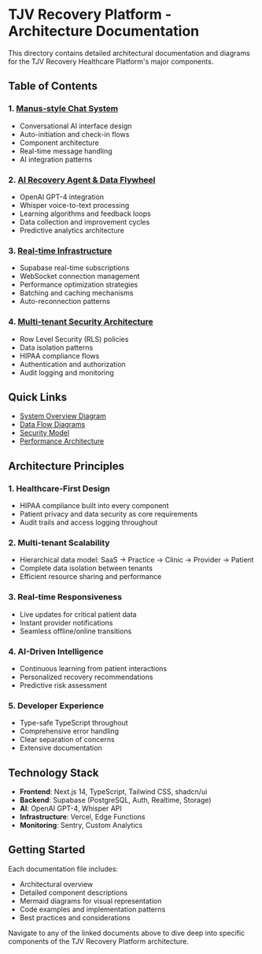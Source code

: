 # TJV Recovery Platform - Architecture Documentation

This directory contains detailed architectural documentation and diagrams for the TJV Recovery Healthcare Platform's major components.

## Table of Contents

### 1. [Manus-style Chat System](./manus-chat-system.md)
- Conversational AI interface design
- Auto-initiation and check-in flows
- Component architecture
- Real-time message handling
- AI integration patterns

### 2. [AI Recovery Agent & Data Flywheel](./ai-recovery-agent.md)
- OpenAI GPT-4 integration
- Whisper voice-to-text processing
- Learning algorithms and feedback loops
- Data collection and improvement cycles
- Predictive analytics architecture

### 3. [Real-time Infrastructure](./realtime-infrastructure.md)
- Supabase real-time subscriptions
- WebSocket connection management
- Performance optimization strategies
- Batching and caching mechanisms
- Auto-reconnection patterns

### 4. [Multi-tenant Security Architecture](./security-architecture.md)
- Row Level Security (RLS) policies
- Data isolation patterns
- HIPAA compliance flows
- Authentication and authorization
- Audit logging and monitoring

## Quick Links

- [System Overview Diagram](./diagrams/system-overview.md)
- [Data Flow Diagrams](./diagrams/data-flows.md)
- [Security Model](./diagrams/security-model.md)
- [Performance Architecture](./diagrams/performance.md)

## Architecture Principles

### 1. Healthcare-First Design
- HIPAA compliance built into every component
- Patient privacy and data security as core requirements
- Audit trails and access logging throughout

### 2. Multi-tenant Scalability
- Hierarchical data model: SaaS → Practice → Clinic → Provider → Patient
- Complete data isolation between tenants
- Efficient resource sharing and performance

### 3. Real-time Responsiveness
- Live updates for critical patient data
- Instant provider notifications
- Seamless offline/online transitions

### 4. AI-Driven Intelligence
- Continuous learning from patient interactions
- Personalized recovery recommendations
- Predictive risk assessment

### 5. Developer Experience
- Type-safe TypeScript throughout
- Comprehensive error handling
- Clear separation of concerns
- Extensive documentation

## Technology Stack

- **Frontend**: Next.js 14, TypeScript, Tailwind CSS, shadcn/ui
- **Backend**: Supabase (PostgreSQL, Auth, Realtime, Storage)
- **AI**: OpenAI GPT-4, Whisper API
- **Infrastructure**: Vercel, Edge Functions
- **Monitoring**: Sentry, Custom Analytics

## Getting Started

Each documentation file includes:
- Architectural overview
- Detailed component descriptions
- Mermaid diagrams for visual representation
- Code examples and implementation patterns
- Best practices and considerations

Navigate to any of the linked documents above to dive deep into specific components of the TJV Recovery Platform architecture.